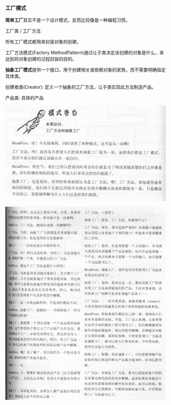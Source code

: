 ### 工厂模式

**简单工厂**其实不是一个设计模式，反而比较像是一种编程习惯。

工厂类 / 工厂方法

所有工厂模式都用来封装对象的创建。

工厂方法模式(Factory MethodPattern)通过让子类决定该创建的对象是什么，来达到将对象创建的过程封装的目的。

**抽象工厂模式**提供一个接口，用于创建相关或依赖对象的家族，而不需要明确指定具体类。

创建者类(Creator): 定义一个抽象的工厂方法，让子类实现此方法制造产品。

产品类: 具体的产品

![img.png](img.png)

![img_1.png](img_1.png)